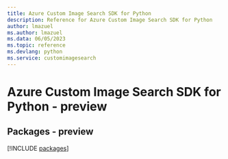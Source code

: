 ```yaml
---
title: Azure Custom Image Search SDK for Python
description: Reference for Azure Custom Image Search SDK for Python
author: lmazuel
ms.author: lmazuel
ms.data: 06/05/2023
ms.topic: reference
ms.devlang: python
ms.service: customimagesearch
---
```

# Azure Custom Image Search SDK for Python - preview
## Packages - preview
[!INCLUDE [packages](custom-image-search-index.md)]